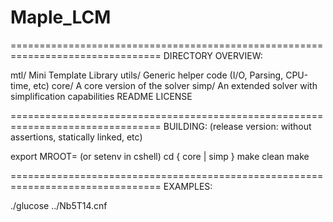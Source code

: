 # Maple_LCM
================================================================================
DIRECTORY OVERVIEW:

mtl/            Mini Template Library
utils/          Generic helper code (I/O, Parsing, CPU-time, etc)
core/           A core version of the solver
simp/           An extended solver with simplification capabilities
README
LICENSE

================================================================================
BUILDING: (release version: without assertions, statically linked, etc)

export MROOT=<minisat-dir>              (or setenv in cshell)
cd { core | simp }
make clean
make

================================================================================
EXAMPLES:

./glucose ../Nb5T14.cnf

